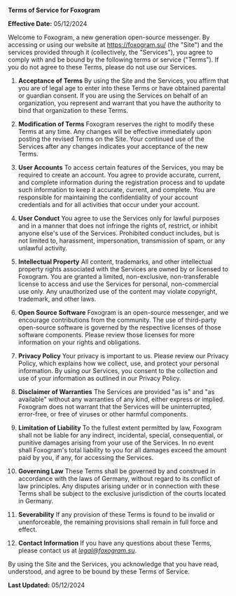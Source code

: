 **Terms of Service for Foxogram**

**Effective Date:** 05/12/2024

Welcome to Foxogram, a new generation open-source messenger. By accessing or using our website at https://foxogram.su/ (the "Site") and the services provided through it (collectively, the "Services"), you agree to comply with and be bound by the following terms or service ("Terms"). If you do not agree to these Terms, please do not use our Services.

1. **Acceptance of Terms**
   By using the Site and the Services, you affirm that you are of legal age to enter into these Terms or have obtained parental or guardian consent. If you are using the Services on behalf of an organization, you represent and warrant that you have the authority to bind that organization to these Terms.

2. **Modification of Terms**
   Foxogram reserves the right to modify these Terms at any time. Any changes will be effective immediately upon posting the revised Terms on the Site. Your continued use of the Services after any changes indicates your acceptance of the new Terms.

3. **User Accounts**
   To access certain features of the Services, you may be required to create an account. You agree to provide accurate, current, and complete information during the registration process and to update such information to keep it accurate, current, and complete. You are responsible for maintaining the confidentiality of your account credentials and for all activities that occur under your account.

4. **User Conduct**
   You agree to use the Services only for lawful purposes and in a manner that does not infringe the rights of, restrict, or inhibit anyone else's use of the Services. Prohibited conduct includes, but is not limited to, harassment, impersonation, transmission of spam, or any unlawful activity.

5. **Intellectual Property**
   All content, trademarks, and other intellectual property rights associated with the Services are owned by or licensed to Foxogram. You are granted a limited, non-exclusive, non-transferable license to access and use the Services for personal, non-commercial use only. Any unauthorized use of the content may violate copyright, trademark, and other laws.

6. **Open Source Software**
   Foxogram is an open-source messenger, and we encourage contributions from the community. The use of third-party open-source software is governed by the respective licenses of those software components. Please review those licenses for more information on your rights and obligations.

7. **Privacy Policy**
   Your privacy is important to us. Please review our Privacy Policy, which explains how we collect, use, and protect your personal information. By using our Services, you consent to the collection and use of your information as outlined in our Privacy Policy.

8. **Disclaimer of Warranties**
   The Services are provided "as is" and "as available" without any warranties of any kind, either express or implied. Foxogram does not warrant that the Services will be uninterrupted, error-free, or free of viruses or other harmful components.

9. **Limitation of Liability**
   To the fullest extent permitted by law, Foxogram shall not be liable for any indirect, incidental, special, consequential, or punitive damages arising from your use of the Services. In no event shall Foxogram's total liability to you for all damages exceed the amount paid by you, if any, for accessing the Services.

10. **Governing Law**
    These Terms shall be governed by and construed in accordance with the laws of Germany, without regard to its conflict of law principles. Any disputes arising under or in connection with these Terms shall be subject to the exclusive jurisdiction of the courts located in Germany.

11. **Severability**
    If any provision of these Terms is found to be invalid or unenforceable, the remaining provisions shall remain in full force and effect.

12. **Contact Information**
    If you have any questions about these Terms, please contact us at *legal@foxogram.su*.

By using the Site and the Services, you acknowledge that you have read, understood, and agree to be bound by these Terms of Service.

**Last Updated:** 05/12/2024
